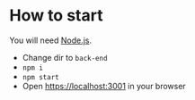 # How to start

You will need [Node.js](https://nodejs.org/en).

- Change dir to `back-end`
- `npm i`
- `npm start`
- Open [https://localhost:3001](https://localhost:3001) in your browser
